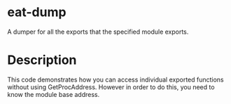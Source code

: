 # eat-dump
A dumper for all the exports that the specified module exports.

# Description
This code demonstrates how you can access individual exported functions without using GetProcAddress. However in order to do this, you need to know the module base address.
